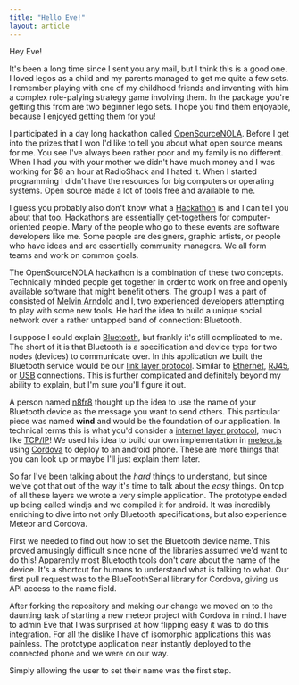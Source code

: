 ```yaml
---
title: "Hello Eve!"
layout: article
---
```


Hey Eve!

It's been a long time since I sent you any mail, but I think this is a good one. I loved legos as a child and my parents managed to get me quite a few sets. I remember playing with one of my childhood friends and inventing with him a complex role-palying strategy game involving them. In the package you're getting this from are two beginner lego sets. I hope you find them enjoyable, because I enjoyed getting them for you!

I participated in a day long hackathon called [OpenSourceNOLA][OSN]. Before I get into the prizes that I won I'd like to tell you about what open source means for me. You see I've always been rather poor and my family is no different. When I had you with your mother we didn't have much money and I was working for $8 an hour at RadioShack and I hated it. When I started programming I didn't have the resources for big computers or operating systems. Open source made a lot of tools free and available to me.

I guess you probably also don't know what a [Hackathon][HACKATHON] is and I can tell you about that too. Hackathons are essentially get-togethers for computer-oriented people. Many of the people who go to these events are software developers like me. Some people are designers, graphic artists, or people who have ideas and are essentially community managers. We all form teams and work on common goals.

The OpenSourceNOLA hackathon is a combination of these two concepts. Technically minded people get together in order to work on free and openly available software that might benefit others. The group I was a part of consisted of [Melvin Arndold][MELVIN] and I, two experienced developers attempting to play with some new tools. He had the idea to build a unique social network over a rather untapped band of connection: Bluetooth.

I suppose I could explain [Bluetooth][BLUETOOTH], but frankly it's still complicated to me. The short of it is that Bluetooth is a specification and device type for two nodes (devices) to communicate over. In this application we built the Bluetooth service would be our [link layer protocol][LLP]. Similar to [Ethernet][ETHERNET], [RJ45][RJ45], or [USB][USB] connections. This is further complicated and definitely beyond my ability to explain, but I'm sure you'll figure it out.

A person named [n8fr8][N8FR8] thought up the idea to use the name of your Bluetooth device as the message you want to send others. This particular piece was named **wind** and would be the foundation of our application. In technical terms this is what you'd consider a [internet layer protocol][ILP], much like [TCP/IP][TCPIP]! We used his idea to build our own implementation in [meteor.js][METEOR] using [Cordova][CORDOVA] to deploy to an android phone. These are more things that you can look up or maybe I'll just explain them later.

So far I've been talking about the *hard* things to understand, but since we've got that out of the way it's time to talk about the *easy* things. On top of all these layers we wrote a very simple application. The prototype ended up being called windjs and we compiled it for android. It was incredibly enriching to dive into not only Bluetooth specifications, but also experience Meteor and Cordova.

First we needed to find out how to set the Bluetooth device name. This proved amusingly difficult since none of the libraries assumed we'd want to do this! Apparently most Bluetooth tools don't *care* about the name of the device. It's a shortcut for humans to understand what is talking to what. Our first pull request was to the BlueToothSerial library for Cordova, giving us API access to the name field.

After forking the repository and making our change we moved on to the daunting task of starting a new meteor project with Cordova in mind. I have to admin Eve that I was surprised at how flipping easy it was to do this integration. For all the dislike I have of isomorphic applications this was painless. The prototype application near instantly deployed to the connected phone and we were on our way.

Simply allowing the user to set their name was the first step.


[OSN]: http://www.example.com
[HACKATHON]: http://www.example.com
[MELVIN]: http://www.example.com
[BLUETOOTH]: http://www.example.com
[LLP]: http://www.example.com
[ETHERNET]: http://www.example.com
[RJ45]: http://www.example.com
[USB]: http://www.example.com
[N8FR8]: http://www.example.com
[ILP]: http://www.example.com
[TCPIP]: http://www.example.com
[METEOR]: http://www.example.com
[CORDOVA]: http://www.example.com

